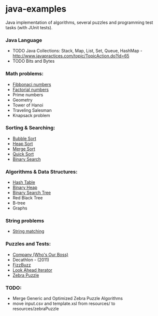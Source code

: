 java-examples
=============

Java implementation of algorithms, several puzzles and programming test tasks (with JUnit tests). 

### Java Language

* TODO Java Collections: Stack, Map, List, Set, Queue, HashMap - http://www.javapractices.com/topic/TopicAction.do?Id=65
* TODO Bits and Bytes

### Math problems:

* [Fibbonaci numbers](http://en.wikipedia.org/wiki/Fibonacci_number)
* [Factorial numbers](http://en.wikipedia.org/wiki/Factorial)
* Prime numbers
* Geometry
* Tower of Hanoi
* Traveling Salesman
* Knapsack problem

### Sorting & Searching:

* [Bubble Sort](http://en.wikipedia.org/wiki/Bubble_sort) 
* [Heap Sort](http://en.wikipedia.org/wiki/Heapsort)
* [Merge Sort](http://en.wikipedia.org/wiki/Merge_sort) 
* [Quick Sort](http://en.wikipedia.org/wiki/Quick_Sort) 
* [Binary Search](http://en.wikipedia.org/wiki/Binary_search_algorithm)

### Algorithms & Data Structures:

* [Hash Table](http://en.wikipedia.org/wiki/Hash_table)
* [Binary Heap](http://en.wikipedia.org/wiki/Binary_heap)
* [Binary Search Tree](http://en.wikipedia.org/wiki/Binary_search_tree)
* Red Black Tree
* B-tree
* Graphs

### String problems

* [String matching](http://en.wikipedia.org/wiki/String_searching_algorithm)


### Puzzles and Tests:

* [Company (Who's Our Boss)](http://www.careercup.com/forumpost?id=4865236729331712)
* Decathlon - (2011)
* [FizzBuzz](http://en.wikipedia.org/wiki/Bizz_buzz)
* [Look Ahead Iterator](http://www.careercup.com/question?id=16910673) 
* [Zebra Puzzle](http://en.wikipedia.org/wiki/Zebra_Puzzle)

### TODO: 

* Merge Generic and Optimized Zebra Puzzle Algorithms
* move input.csv and template.xsl from resources/ to resources/zebraPuzzle